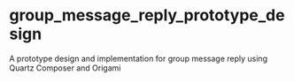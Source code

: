 group_message_reply_prototype_design
====================================

A prototype design and implementation for group message reply using Quartz Composer and Origami
